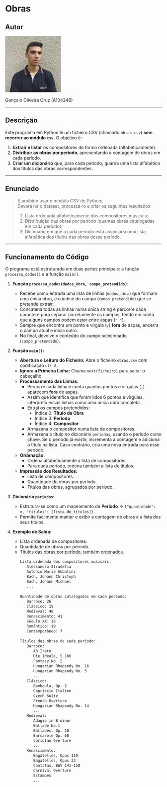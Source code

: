 # Obras

## Autor
![Foto de Perfil](../Photo.jpeg)

Gonçalo Oliveira Cruz (A104346)

---

## Descrição

Este programa em Python lê um ficheiro CSV (chamado `obras.csv`) **sem recorrer ao módulo `csv`**. O objetivo é:

1. **Extrair e listar** os compositores de forma ordenada (alfabeticamente).  
2. **Distribuir as obras por período**, apresentando a contagem de obras em cada período.  
3. **Criar um dicionário** que, para cada período, guarde uma lista alfabética dos títulos das obras correspondentes.

---

## Enunciado

> É proibido usar o módulo CSV do Python;  
> Deverá ler o dataset, processá-lo e criar os seguintes resultados:  
> 1. Lista ordenada alfabeticamente dos compositores musicais;  
> 2. Distribuição das obras por período (quantas obras catalogadas em cada período);  
> 3. Dicionário em que a cada período está associada uma lista alfabética dos títulos das obras desse período.

---

## Funcionamento do Código

O programa está estruturado em duas partes principais: a função `processa_dados()` e a função `main()`.

1. **Função `processa_dados(dados_obra, campo_pretendido)`:**  
   - Recebe como entrada uma lista de linhas (`dados_obra`) que formam uma única obra, e o índice do campo (`campo_pretendido`) que se pretende extrair.  
   - Concatena todas as linhas numa única string e percorre cada caractere para separar corretamente os campos, tendo em conta que alguns campos podem estar entre aspas (`" "`).  
   - Sempre que encontra um ponto e vírgula (`;`) **fora** de aspas, encerra o campo atual e inicia outro.  
   - No final, devolve o conteúdo do campo selecionado (`campo_pretendido`).

2. **Função `main()`:**  
   - **Abertura e Leitura do Ficheiro:** Abre o ficheiro `obras.csv` com codificação `utf-8`.  
   - **Ignora a Primeira Linha:** Chama `next(ficheiro)` para saltar o cabeçalho.  
   - **Processamento das Linhas:**  
     - Percorre cada linha e conta quantos pontos e vírgulas (`;`) aparecem **fora** de aspas.  
     - Assim que identifica que foram lidos 6 pontos e vírgulas, interpreta essas linhas como uma única obra completa.  
     - Extrai os campos pretendidos:  
       - Índice 0: **Título da Obra**  
       - Índice 3: **Período**  
       - Índice 4: **Compositor**  
     - Armazena o compositor numa lista de compositores.  
     - Armazena o título no dicionário `periodos`, usando o período como chave. Se o período já existir, incrementa a contagem e adiciona o título na lista. Caso contrário, cria uma nova entrada para esse período.  
   - **Ordenação:**  
     - Ordena alfabeticamente a lista de compositores.  
     - Para cada período, ordena também a lista de títulos.  
   - **Impressão dos Resultados:**  
     - Lista de compositores.  
     - Quantidade de obras por período.  
     - Títulos das obras, agrupados por período.  

3. **Dicionário `periodos`:**  
   - Estrutura-se como um mapeamento de **Período** → `{"quantidade": x, "titulos": [lista_de_titulos]}`.  
   - Permite facilmente manter e exibir a contagem de obras e a lista dos seus títulos.

4. **Exemplo de Saída:**  
   - Lista ordenada de compositores.  
   - Quantidade de obras por período.  
   - Títulos das obras por período, também ordenados.
     ```
     Lista ordenada dos compositores musicais:
        Alessandro Stradella
        Antonio Maria Abbatini
        Bach, Johann Christoph
        Bach, Johann Michael
        ...

     Quantidade de obras catalogadas em cada período:
        Barroco: 26
        Clássico: 15
        Medieval: 48
        Renascimento: 41
        Século XX: 18
        Romântico: 19
        Contemporâneo: 7

     Títulos das obras de cada período:
        Barroco:
           Ab Irato
           Die Ideale, S.106
           Fantasy No. 2
           Hungarian Rhapsody No. 16
           Hungarian Rhapsody No. 5
           ...
        Clássico:
           Bamboula, Op. 2
           Capriccio Italien
           Czech Suite
           French Overture
           Hungarian Rhapsody No. 14
           ...
        Medieval:
           Adagio in B minor
           Ballade No.1
           Ballades, Op. 10
           Barcarole Op. 60
           Coriolan Overture
           ...
        Renascimento:
           Bagatelles, Opus 119
           Bagatelles, Opus 33
           Cantatas, BWV 141-150
           Carnival Overture
           Estampes
           ...
     ```